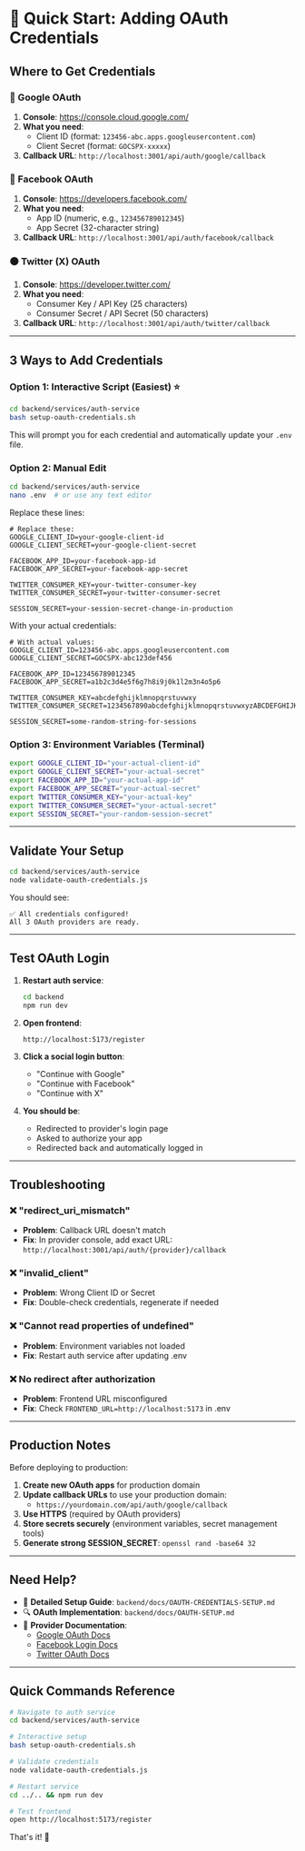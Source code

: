 # 🚀 Quick Start: Adding OAuth Credentials

## Where to Get Credentials

### 🔵 Google OAuth
1. **Console**: https://console.cloud.google.com/
2. **What you need**: 
   - Client ID (format: `123456-abc.apps.googleusercontent.com`)
   - Client Secret (format: `GOCSPX-xxxxx`)
3. **Callback URL**: `http://localhost:3001/api/auth/google/callback`

### 🔷 Facebook OAuth
1. **Console**: https://developers.facebook.com/
2. **What you need**:
   - App ID (numeric, e.g., `123456789012345`)
   - App Secret (32-character string)
3. **Callback URL**: `http://localhost:3001/api/auth/facebook/callback`

### ⚫ Twitter (X) OAuth
1. **Console**: https://developer.twitter.com/
2. **What you need**:
   - Consumer Key / API Key (25 characters)
   - Consumer Secret / API Secret (50 characters)
3. **Callback URL**: `http://localhost:3001/api/auth/twitter/callback`

---

## 3 Ways to Add Credentials

### Option 1: Interactive Script (Easiest) ⭐
```bash
cd backend/services/auth-service
bash setup-oauth-credentials.sh
```
This will prompt you for each credential and automatically update your `.env` file.

### Option 2: Manual Edit
```bash
cd backend/services/auth-service
nano .env  # or use any text editor
```

Replace these lines:
```env
# Replace these:
GOOGLE_CLIENT_ID=your-google-client-id
GOOGLE_CLIENT_SECRET=your-google-client-secret

FACEBOOK_APP_ID=your-facebook-app-id
FACEBOOK_APP_SECRET=your-facebook-app-secret

TWITTER_CONSUMER_KEY=your-twitter-consumer-key
TWITTER_CONSUMER_SECRET=your-twitter-consumer-secret

SESSION_SECRET=your-session-secret-change-in-production
```

With your actual credentials:
```env
# With actual values:
GOOGLE_CLIENT_ID=123456-abc.apps.googleusercontent.com
GOOGLE_CLIENT_SECRET=GOCSPX-abc123def456

FACEBOOK_APP_ID=123456789012345
FACEBOOK_APP_SECRET=a1b2c3d4e5f6g7h8i9j0k1l2m3n4o5p6

TWITTER_CONSUMER_KEY=abcdefghijklmnopqrstuvwxy
TWITTER_CONSUMER_SECRET=1234567890abcdefghijklmnopqrstuvwxyzABCDEFGHIJKLMNOP

SESSION_SECRET=some-random-string-for-sessions
```

### Option 3: Environment Variables (Terminal)
```bash
export GOOGLE_CLIENT_ID="your-actual-client-id"
export GOOGLE_CLIENT_SECRET="your-actual-secret"
export FACEBOOK_APP_ID="your-actual-app-id"
export FACEBOOK_APP_SECRET="your-actual-secret"
export TWITTER_CONSUMER_KEY="your-actual-key"
export TWITTER_CONSUMER_SECRET="your-actual-secret"
export SESSION_SECRET="your-random-session-secret"
```

---

## Validate Your Setup

```bash
cd backend/services/auth-service
node validate-oauth-credentials.js
```

You should see:
```
✅ All credentials configured!
All 3 OAuth providers are ready.
```

---

## Test OAuth Login

1. **Restart auth service**:
   ```bash
   cd backend
   npm run dev
   ```

2. **Open frontend**:
   ```
   http://localhost:5173/register
   ```

3. **Click a social login button**:
   - "Continue with Google"
   - "Continue with Facebook"  
   - "Continue with X"

4. **You should be**:
   - Redirected to provider's login page
   - Asked to authorize your app
   - Redirected back and automatically logged in

---

## Troubleshooting

### ❌ "redirect_uri_mismatch"
- **Problem**: Callback URL doesn't match
- **Fix**: In provider console, add exact URL: `http://localhost:3001/api/auth/{provider}/callback`

### ❌ "invalid_client"
- **Problem**: Wrong Client ID or Secret
- **Fix**: Double-check credentials, regenerate if needed

### ❌ "Cannot read properties of undefined"
- **Problem**: Environment variables not loaded
- **Fix**: Restart auth service after updating .env

### ❌ No redirect after authorization
- **Problem**: Frontend URL misconfigured
- **Fix**: Check `FRONTEND_URL=http://localhost:5173` in .env

---

## Production Notes

Before deploying to production:

1. **Create new OAuth apps** for production domain
2. **Update callback URLs** to use your production domain:
   - `https://yourdomain.com/api/auth/google/callback`
3. **Use HTTPS** (required by OAuth providers)
4. **Store secrets securely** (environment variables, secret management tools)
5. **Generate strong SESSION_SECRET**: `openssl rand -base64 32`

---

## Need Help?

- 📖 **Detailed Setup Guide**: `backend/docs/OAUTH-CREDENTIALS-SETUP.md`
- 🔍 **OAuth Implementation**: `backend/docs/OAUTH-SETUP.md`
- 💬 **Provider Documentation**:
  - [Google OAuth Docs](https://developers.google.com/identity/protocols/oauth2)
  - [Facebook Login Docs](https://developers.facebook.com/docs/facebook-login)
  - [Twitter OAuth Docs](https://developer.twitter.com/en/docs/authentication/oauth-1-0a)

---

## Quick Commands Reference

```bash
# Navigate to auth service
cd backend/services/auth-service

# Interactive setup
bash setup-oauth-credentials.sh

# Validate credentials
node validate-oauth-credentials.js

# Restart service
cd ../.. && npm run dev

# Test frontend
open http://localhost:5173/register
```

That's it! 🎉
